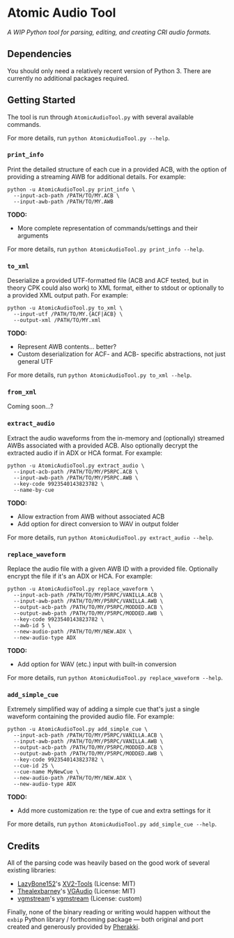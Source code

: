 # Atomic Audio Tool

*A WIP Python tool for parsing, editing, and creating CRI audio formats.*

## Dependencies

You should only need a relatively recent version of Python 3. There are currently no additional packages required.

## Getting Started

The tool is run through `AtomicAudioTool.py` with several available commands.

For more details, run `python AtomicAudioTool.py --help`.

### `print_info`

Print the detailed structure of each cue in a provided ACB, with the option of providing a streaming AWB for additional details. For example:

```
python -u AtomicAudioTool.py print_info \
  --input-acb-path /PATH/TO/MY.ACB \
  --input-awb-path /PATH/TO/MY.AWB
```

**TODO:**
- More complete representation of commands/settings and their arguments

For more details, run `python AtomicAudioTool.py print_info --help`.

### `to_xml`

Deserialize a provided UTF-formatted file (ACB and ACF tested, but in theory CPK could also work) to XML format, either to stdout or optionally to a provided XML output path. For example:

```
python -u AtomicAudioTool.py to_xml \
  --input-utf /PATH/TO/MY.{ACF|ACB} \
  --output-xml /PATH/TO/MY.xml
```

**TODO:**
- Represent AWB contents... better?
- Custom deserialization for ACF- and ACB- specific abstractions, not just general UTF

For more details, run `python AtomicAudioTool.py to_xml --help`.

### `from_xml`

Coming soon...?

### `extract_audio`

Extract the audio waveforms from the in-memory and (optionally) streamed AWBs associated with a provided ACB. Also optionally decrypt the extracted audio if in ADX or HCA format. For example:

```
python -u AtomicAudioTool.py extract_audio \
  --input-acb-path /PATH/TO/MY/P5RPC.ACB \
  --input-awb-path /PATH/TO/MY/P5RPC.AWB \
  --key-code 9923540143823782 \
  --name-by-cue
```

**TODO:**
- Allow extraction from AWB without associated ACB
- Add option for direct conversion to WAV in output folder

For more details, run `python AtomicAudioTool.py extract_audio --help`.

### `replace_waveform`

Replace the audio file with a given AWB ID with a provided file. Optionally encrypt the file if it's an ADX or HCA. For example:

```
python -u AtomicAudioTool.py replace_waveform \
  --input-acb-path /PATH/TO/MY/P5RPC/VANILLA.ACB \
  --input-awb-path /PATH/TO/MY/P5RPC/VANILLA.AWB \
  --output-acb-path /PATH/TO/MY/P5RPC/MODDED.ACB \
  --output-awb-path /PATH/TO/MY/P5RPC/MODDED.AWB \
  --key-code 9923540143823782 \
  --awb-id 5 \
  --new-audio-path /PATH/TO/MY/NEW.ADX \
  --new-audio-type ADX
```

**TODO:**
- Add option for WAV (etc.) input with built-in conversion

For more details, run `python AtomicAudioTool.py replace_waveform --help`.

### `add_simple_cue`

Extremely simplified way of adding a simple cue that's just a single waveform containing the provided audio file. For example:

```
python -u AtomicAudioTool.py add_simple_cue \
  --input-acb-path /PATH/TO/MY/P5RPC/VANILLA.ACB \
  --input-awb-path /PATH/TO/MY/P5RPC/VANILLA.AWB \
  --output-acb-path /PATH/TO/MY/P5RPC/MODDED.ACB \
  --output-awb-path /PATH/TO/MY/P5RPC/MODDED.AWB \
  --key-code 9923540143823782 \
  --cue-id 25 \
  --cue-name MyNewCue \
  --new-audio-path /PATH/TO/MY/NEW.ADX \
  --new-audio-type ADX
```

**TODO:**
- Add more customization re: the type of cue and extra settings for it

For more details, run `python AtomicAudioTool.py add_simple_cue --help`.

## Credits

All of the parsing code was heavily based on the good work of several existing libraries:

- [LazyBone152](https://github.com/LazyBone152)'s [XV2-Tools](https://github.com/LazyBone152/XV2-Tools) (License: MIT)
- [Thealexbarney](https://github.com/Thealexbarney)'s [VGAudio](https://github.com/Thealexbarney/VGAudio) (License: MIT)
- [vgmstream](https://github.com/vgmstream)'s [vgmstream](https://github.com/vgmstream/vgmstream) (License: custom)

Finally, none of the binary reading or writing would happen without the `exbip` Python library / forthcoming package — both original and port created and generously provided by [Pherakki](https://github.com/Pherakki).
